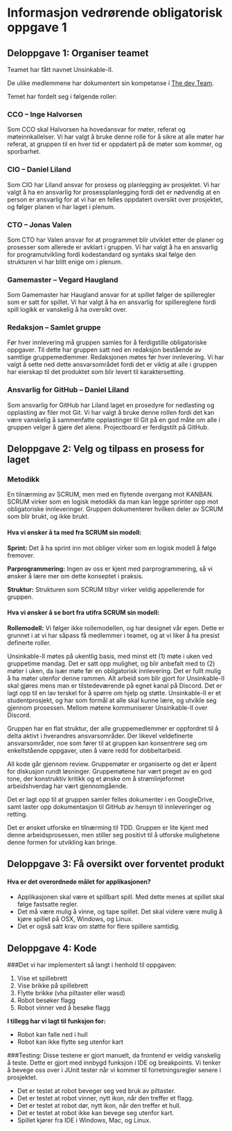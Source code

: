 # Informasjon vedrørende obligatorisk oppgave 1

## Deloppgave 1: Organiser teamet
Teamet har fått navnet Unsinkable-II.

De ulike medlemmene har dokumentert sin kompetanse i [The dev Team](/documentation/deliverables/Assignment1/about.md). 

Temet har fordelt seg i følgende roller:

### CCO – Inge Halvorsen
Som CCO skal Halvorsen ha hovedansvar for møter, referat og møteinnkallelser. 
Vi har valgt å bruke denne rolle for å sikre at alle møter har referat, 
at gruppen til en hver tid er oppdatert på de møter som kommer, og sporbarhet.

### CIO – Daniel Liland
Som CIO har Liland ansvar for prosess og planlegging av prosjektet. 
Vi har valgt å ha en ansvarlig for prosessplanlegging fordi det er nødvendig at en person er ansvarlig 
for at vi har en felles oppdatert oversikt over prosjektet, og følger planen vi har laget i plenum.

### CTO – Jonas Valen
Som CTO har Valen ansvar for at programmet blir utviklet etter de planer og prosesser som allerede er avklart i gruppen. 
Vi har valgt å ha en ansvarlig for programutvikling fordi kodestandard og syntaks skal følge den strukturen vi har blitt 
enige om i plenum.

### Gamemaster – Vegard Haugland
Som Gamemaster har Haugland ansvar for at spillet følger de spilleregler som er satt for spillet. 
Vi har valgt å ha en ansvarlig for spillereglene fordi spill logikk er vanskelig å ha oversikt over.

### Redaksjon – Samlet gruppe
Før hver innlevering må gruppen samles for å ferdigstille obligatoriske oppgaver. 
Til dette har gruppen satt ned en redaksjon bestående av samtlige gruppemedlemmer. 
Redaksjonen møtes før hver innlevering. Vi har valgt å sette ned dette ansvarsområdet fordi det er 
viktig at alle i gruppen har eierskap til det produktet som blir levert til karaktersetting.

### Ansvarlig for GitHub – Daniel Liland
Som ansvarlig for GitHub har Liland laget en prosedyre for nedlasting og opplasting av filer mot Git. 
Vi har valgt å bruke denne rollen fordi det kan være vanskelig å sammenfatte opplastinger til Git på 
en god måte om alle i gruppen velger å gjøre det alene.
Projectboard er ferdigstilt på GitHub.


## Deloppgave 2: Velg og tilpass en prosess for laget
### Metodikk
En tilnærming av SCRUM, men med en flytende overgang mot KANBAN. SCRUM virker som en logisk metodikk da man kan legge 
sprinter opp mot obligatoriske innleveringer. Gruppen dokumenterer hvilken deler av SCRUM som blir brukt, og ikke brukt.

 
#### Hva vi ønsker å ta med fra SCRUM sin modell:
**Sprint:** Det å ha sprint inn mot obliger virker som en logisk modell å følge fremover.

**Parprogrammering:** Ingen av oss er kjent med parprogrammering, så vi ønsker å lære mer om dette konseptet i praksis.

**Struktur:** Strukturen som SCRUM tilbyr virker veldig appellerende for gruppen.

#### Hva vi ønsker å se bort fra utifra SCRUM sin modell:
**Rollemodell:** Vi følger ikke rollemodellen, og har designet vår egen. Dette er grunnet i at vi har såpass få 
medlemmer i teamet, og at vi liker å ha presist definerte roller.

Unsinkable-II møtes på ukentlig basis, med minst ett (1) møte i uken ved gruppetime mandag. 
Det er satt opp mulighet, og blir anbefalt med to (2) møter i uken, da især møte før en obligatorisk innlevering. 
Det er fullt mulig å ha møter utenfor denne rammen. Alt arbeid som blir gjort for Unsinkable-II skal gjøres mens man er 
tilstedeværende på egnet kanal på Discord. Det er lagt opp til en lav terskel for å spørre om hjelp og støtte. 
Unsinkable-II er et studentprosjekt, og har som formål at alle skal kunne lære, og utvikle seg gjennom prosessen. 
Mellom møtene kommuniserer Unsinkable-II over Discord. 

Gruppen har en flat struktur, der alle gruppemedlemmer er oppfordret til å delta aktivt i hverandres ansvarsområder. 
Der likevel veldefinerte ansvarsområder, noe som fører til at gruppen kan konsentrere seg om enkeltstående oppgaver, 
uten å være redd for dobbeltarbeid.

All kode går gjennom review. Gruppemøter er organiserte og det er åpent for diskusjon rundt løsninger. 
Gruppemøtene har vært preget av en god tone, der konstruktiv kritikk og et ønske om å strømlinjeformet 
arbeidshverdag har vært gjennomgående.

Det er lagt opp til at gruppen samler felles dokumenter i en GoogleDrive, samt laster opp dokumentasjon til GitHub 
av hensyn til innleveringer og retting.

Det er ønsket utforske en tilnærming til TDD. 
Gruppen er lite kjent med denne arbeidsprosessen, men stiller seg positivt til å utforske mulighetene 
denne formen for utvikling kan bringe.

## Deloppgave 3: Få oversikt over forventet produkt
#### Hva er det overordnede målet for applikasjonen?
- Applikasjonen skal være et spillbart spill. Med dette menes at spillet skal følge fastsatte regler.
- Det må være mulig å vinne, og tape spillet. Det skal videre være mulig å kjøre spillet på OSX, Windows, og Linux. 
- Det er også satt krav om støtte for flere spillere samtidig.

## Deloppgave 4: Kode

###Det vi har implementert så langt i henhold til oppgaven:
1. Vise et spillebrett
2. Vise brikke på spillebrett
3. Flytte brikke (vha piltaster eller wasd)
4. Robot besøker flagg
5. Robot vinner ved å besøke flagg

**I tillegg har vi lagt til funksjon for:**
- Robot kan falle ned i hull
- Robot kan ikke flytte seg utenfor kart

###Testing:
Disse testene er gjort manuelt, da frontend er veldig vanskelig å teste. Dette er gjort med innbygd funksjon i IDE
og breakpoints. Vi tenker å bevege oss over i JUnit tester når vi kommer til forretningsregler senere i prosjektet.
- Det er testet at robot beveger seg ved bruk av piltaster.
- Det er testet at robot vinner, nytt ikon, når den treffer et flagg.
- Det er testet at robot dør, nytt ikon, når den treffer et hull.
- Det er testet at robot ikke kan bevege seg utenfor kart.
- Spillet kjører fra IDE i Windows, Mac, og Linux.